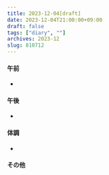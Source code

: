 ```yaml
---
title: 2023-12-04[draft]
date: 2023-12-04T21:00:00+09:00
draft: false
tags: ["diary", ""]
archives: 2023-12
slug: 810712
---
```

#### 午前
- 
#### 午後
- 
#### 体調
- 
#### その他